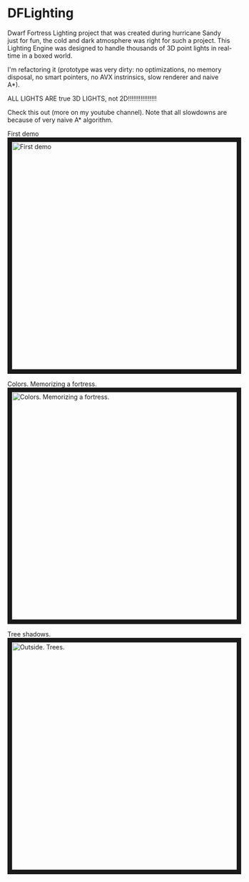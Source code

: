 # DFLighting
Dwarf Fortress Lighting project that was created during hurricane Sandy just for fun, the cold and dark atmosphere was right for such a project. This Lighting Engine was designed to handle thousands of 3D point lights in real-time in a boxed world. 

I'm refactoring it (prototype was very dirty: no optimizations, no memory disposal, no smart pointers, no AVX instrinsics, slow renderer and naive A*).


ALL LIGHTS ARE true 3D LIGHTS, not 2D!!!!!!!!!!!!!!!!


Check this out (more on my youtube channel). Note that all slowdowns are because of very naive A* algorithm.


First demo
<a href="http://www.youtube.com/watch?feature=player_embedded&v=wih3k0wnsnc" target="_blank"><img src="http://img.youtube.com/vi/wih3k0wnsnc/0.jpg" alt="First demo" width="854" height="510" border="10" /></a>


Colors. Memorizing a fortress.
<a href="http://www.youtube.com/watch?feature=player_embedded&v=6MmgC6TMkjw" target="_blank"><img src="http://img.youtube.com/vi/6MmgC6TMkjw/0.jpg" alt="Colors. Memorizing a fortress." width="854" height="510" border="10" /></a>


Tree shadows.
<a href="http://www.youtube.com/watch?feature=player_embedded&v=-ncqex8ijIM" target="_blank"><img src="http://img.youtube.com/vi/-ncqex8ijIM/0.jpg" alt="Outside. Trees." width="854" height="510" border="10" /></a>
